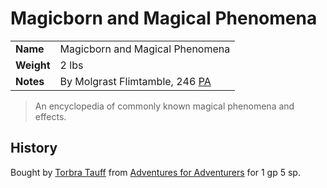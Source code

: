 # Magicborn and Magical Phenomena

|||
| --- | --- |
| **Name** | Magicborn and Magical Phenomena | item.2
| **Weight** | 2 lbs |
| **Notes** | By Molgrast Flimtamble, 246 [PA](../../history/calendars/astorian-calendar.md) |

> An encyclopedia of commonly known magical phenomena and effects.

## History

Bought by [Torbra Tauff](../../characters/torbra-tauff.md) from [Adventures for Adventurers](../../places/buildings/shops/adventures-for-adventurers.md) for 1 gp 5 sp.
